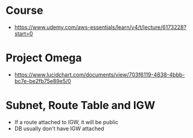 # Course
- https://www.udemy.com/aws-essentials/learn/v4/t/lecture/6173228?start=0

# Project Omega
- https://www.lucidchart.com/documents/view/703f6119-4838-4bbb-bc7e-be2fb75e89e5/0


# Subnet, Route Table and IGW
- If a route attached to IGW, it will be public
- DB usually don't have IGW attached
